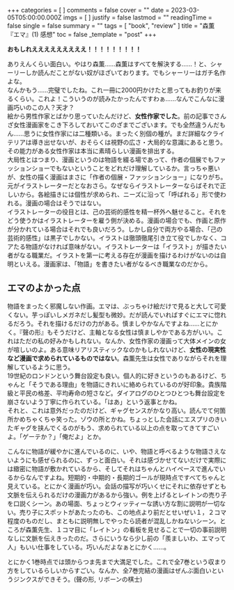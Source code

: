 +++
categories = [ ]
comments = false
cover = ""
date = 2023-03-05T05:00:00.000Z
imgs = [ ]
justify = false
lastmod = ""
readingTime = false
single = false
summary = ""
tags = [ "book", "review" ]
title = "森薫『エマ』(1) 感想"
toc = false
_template = "post"
+++

**おもしれえええええええええ！！！！！！！！！**

ありえんくらい面白い。やはり森薫……森薫はすべてを解決する……！と、シャーリーしか読んだことがない奴がほざいております。でもシャーリーはガチ名作よな。  
なんかもう……完璧でしたね。これ一冊に2000円かけたと思ってもお釣りが来るくらい。これよ！こういうのが読みたかったんですわぁ……なんでこんなに漫画巧いのこの人？天才？  
絵から男性作家とばかり思っていたんだけど、**女性作家でした**。前の記事でさんざ女性漫画家をこき下ろしておいてこのざまでございます。でも全然違うんだもん……思うに女性作家には二種類いる。まったく別個の種が。まだ詳細なクライテリアは導き出せないが、おそらくは視野の広さ・大局的な意識にあると思う。その能力がある女性作家は本当に素晴らしい漫画を排出する。  
大局性とはつまり、漫画というのは物語を綴る場であって、作者の個展でもファッションショーでもないということをどれだけ理解しているか。言っちゃ悪いが、女性の描く漫画はまさに「作者の個展・ファッションショー」になりがち。元がイラストレーターだとなおさら。なぜならイラストレーターならばそれで正しいから。各絵描きには個性が求められ、ニーズに沿って「呼ばれる」形で使われる。漫画の場合はそうではない。  
イラストレーターの役目とは、己の芸術的感性を精一杯外へ魅せること。それをどう使うかはイラストレーターを雇う側が決める。漫画の場合でも、作画と原作が分かれている場合はそれでも良いだろう。しかし自分で両方やる場合、「己の芸術的感性」は黒子でしかない。イラストは徹頭徹尾引き立て役でしかなく、コアたる物語がなければ意味がない。イラストレーターは「イラスト」が描きたい者がなる職業だ。イラストを第一に考える存在が漫画を描けるわけがないのは自明といえる。漫画家は、「物語」を書きたい者がなるべき職業なのだから。

## エマのよかった点

物語をまったく邪魔しない作画。エマは、ぶっちゃけ絵だけで見ると大して可愛くない。芋っぽいしメガネだし髪型も微妙。だが読んでいればすぐにエマに惚れるだろう。それを描けるだけの力がある。慎ましやかなんですよね……とにかく。『聲の形』もそうだけど、主軸となる女性は慎ましやかである方がいい。これはただの私の好みかもしれない。なんか、女性作家の漫画って大体メインの女が喧しいのよ。ある意味リアリスティックなのかもしれないけど、**女性の現実性など漫画で求められているものではない**。森薫先生は女性でありながらそれを理解しているように思う。  
19世紀のロンドンという舞台設定も良い。個人的に好きというのもあるけど、ちゃんと「そうである理由」を物語にきれいに絡められているのが好印象。貴族階級と平民の格差、平均寿命の短さなど。ダイアログのひとつひとつも舞台設定を崩さないよう丁寧に作られている。「はあ」という返事とかね。  
それと、これは意外だったのだけど、ギャグセンスがかなり高い。読んでて何箇所かめちゃくちゃ笑った。ゾウの所とかね。ちょっとした会話にエスプリのきいたギャグを挟んでくるのがもう、求められている以上の点を取ってきてすごいよ。「ゲーテか？」「俺だよ」とか。

こんなに物語が緩やかに進んでいるのに、いや、物語と呼べるような物語さえないようにも感ぜられるのに、ずっと面白い。それは感づかせてないだけで実際には緻密に物語が敷かれているから、そしてそれはちゃんとハイペースで進んでいるからなんですよね。短期的・中期的・長期的ゴールが現時点ですべてちゃんと見えている。とにかく漫画が巧い。会話の描写が巧いくせにそれに依存せずとも文脈を伝えられるだけの漫画力があるから強い。例を上げるとレイトンの売り子を口説くシーン。あの場面、ちょっとウィッティーな誘い方な割に説明が一切ない。売り子にスポットがあたったのも、この地点より前だとせいぜい１，２コマ程度のものだし、まともに説明無しでやったら読者が混乱しかねないシーン。ところが森薫先生、１コマ目に「レイトン」の看板を見せることで一切の事前説明なしに文脈を伝えきったのだ。さらにいうなら少し前の「羨ましいわ、エマって人」もいい仕事をしている。巧いんだよなぁとにかく……。

とにかく1巻時点では頭からつま先まで大満足でした。これで全7巻という収まり方をしているらしいからすごい。なんか、全7巻完結の漫画はぜんぶ面白いというジンクスができそう。(聲の形, リボーンの棋士)
